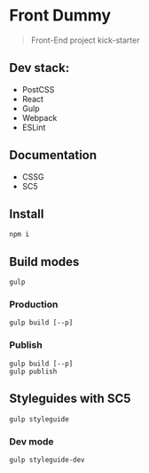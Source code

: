 # Front Dummy

> Front-End project kick-starter

## Dev stack:

- PostCSS
- React
- Gulp
- Webpack
- ESLint


## Documentation

- CSSG
- SC5


## Install

```
npm i
```


## Build modes

```
gulp
```

### Production

```
gulp build [--p]
```

### Publish

```
gulp build [--p]
gulp publish
```


## Styleguides with SC5

```
gulp styleguide
```

### Dev mode

```
gulp styleguide-dev
```

